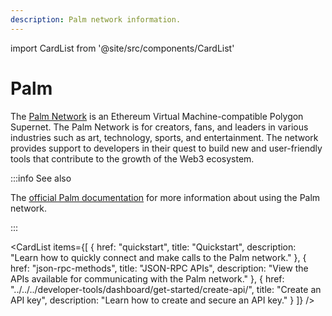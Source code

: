 ```yaml
---
description: Palm network information.
---
```


import CardList from '@site/src/components/CardList'

# Palm

The [Palm Network](https://palm.io/) is an Ethereum Virtual Machine-compatible Polygon Supernet. The Palm Network is for
creators, fans, and leaders in various industries such as art, technology, sports, and entertainment. The network
provides support to developers in their quest to build new and user-friendly tools that contribute to the growth of
the Web3 ecosystem.

:::info See also

The [official Palm documentation](https://docs.palm.io/) for more information about using the Palm network.

:::

<CardList
  items={[
    {
      href: "quickstart",
      title: "Quickstart",
      description: "Learn how to quickly connect and make calls to the Palm network."
    },
    {
      href: "json-rpc-methods",
      title: "JSON-RPC APIs",
      description: "View the APIs available for communicating with the Palm network."
    },
    {
      href: "../../../developer-tools/dashboard/get-started/create-api/",
      title: "Create an API key",
      description: "Learn how to create and secure an API key."
    }
  ]}
/>
